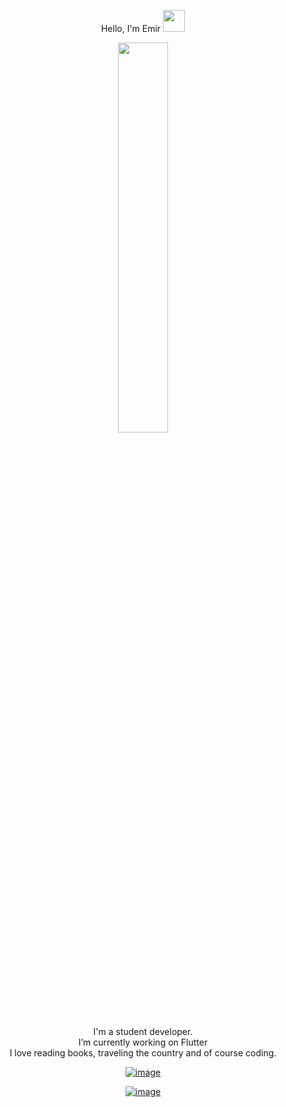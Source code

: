 <p align="center" dir="auto">Hello, I'm Emir <a href="https://rahulmahesh.me/" rel="nofollow"><img src="https://camo.githubusercontent.com/e8e7b06ecf583bc040eb60e44eb5b8e0ecc5421320a92929ce21522dbc34c891/68747470733a2f2f6d656469612e67697068792e636f6d2f6d656469612f6876524a434c467a6361737252346961377a2f67697068792e676966" width="35px" data-canonical-src="https://media.giphy.com/media/hvRJCLFzcasrR4ia7z/giphy.gif" style="max-width: 100%;"></a></p>

<p align="center" dir="auto"><a target="_blank" rel="noopener noreferrer" href="https://user-images.githubusercontent.com/22797857/90096358-dba16400-dd54-11ea-8e44-e181ada72661.gif"><img src="https://user-images.githubusercontent.com/22797857/90096358-dba16400-dd54-11ea-8e44-e181ada72661.gif" width="40%" style="max-width: 100%;"></a></p>

<p align="center" dir="auto">I'm a student developer.<br> I’m currently working on Flutter<br> I love reading books, traveling the country and of course coding.<br></p>

<div align="center" dir="auto">
<p dir="auto"><a href="https://www.linkedin.com/in/muhammed-emir-gozcu" rel="nofollow"><img src="https://camo.githubusercontent.com/a80d00f23720d0bc9f55481cfcd77ab79e141606829cf16ec43f8cacc7741e46/68747470733a2f2f696d672e736869656c64732e696f2f62616467652f4c696e6b6564496e2d3030373742353f7374796c653d666f722d7468652d6261646765266c6f676f3d6c696e6b6564696e266c6f676f436f6c6f723d7768697465" alt="image" data-canonical-src="https://img.shields.io/badge/LinkedIn-0077B5?style=for-the-badge&amp;logo=linkedin&amp;logoColor=white" style="max-width: 100%;"></a>
  
<a href="mailto:emirgzc4@gmail.com"><img src="https://camo.githubusercontent.com/3ea19b9a3ba18fbf490f624870eb5ba36d25ebfaf0fbcf1edd573029322cc497/68747470733a2f2f696d672e736869656c64732e696f2f62616467652f476d61696c2d4534343035463f7374796c653d666f722d7468652d6261646765266c6f676f3d676d61696c266c6f676f436f6c6f723d7768697465" alt="image" data-canonical-src="https://img.shields.io/badge/Gmail-E4405F?style=for-the-badge&amp;logo=gmail&amp;logoColor=white" style="max-width: 100%;"></a></p>
</div>
